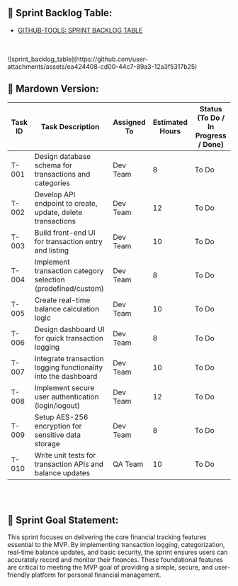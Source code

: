## 🏁 Sprint Backlog Table:

- [GITHUB-TOOLS: SPRINT BACKLOG TABLE](https://github.com/users/Wareezy/projects/10)
<br>
<br>
![sprint_backlog_table](https://github.com/user-attachments/assets/ea424408-cd00-44c7-89a3-12a3f5317b25)

## 🏁 Mardown Version:


| Task ID | Task Description | Assigned To | Estimated Hours | Status (To Do / In Progress / Done) |
|--------|------------------|------------|-----------------|-------------------------------------|
| T-001 | Design database schema for transactions and categories | Dev Team | 8 | To Do |
| T-002 | Develop API endpoint to create, update, delete transactions | Dev Team | 12 | To Do |
| T-003 | Build front-end UI for transaction entry and listing | Dev Team | 10 | To Do |
| T-004 | Implement transaction category selection (predefined/custom) | Dev Team | 8 | To Do |
| T-005 | Create real-time balance calculation logic | Dev Team | 10 | To Do |
| T-006 | Design dashboard UI for quick transaction logging | Dev Team | 8 | To Do |
| T-007 | Integrate transaction logging functionality into the dashboard | Dev Team | 10 | To Do |
| T-008 | Implement secure user authentication (login/logout) | Dev Team | 12 | To Do |
| T-009 | Setup AES-256 encryption for sensitive data storage | Dev Team | 8 | To Do |
| T-010 | Write unit tests for transaction APIs and balance updates | QA Team | 10 | To Do |

<br>
<br>

## 🏁 Sprint Goal Statement:
This sprint focuses on delivering the core financial tracking features essential to the MVP. By implementing transaction logging, categorization, real-time balance updates, and basic security, the sprint ensures users can accurately record and monitor their finances. These foundational features are critical to meeting the MVP goal of providing a simple, secure, and user-friendly platform for personal financial management.
